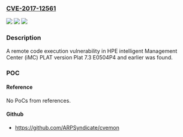### [CVE-2017-12561](https://cve.mitre.org/cgi-bin/cvename.cgi?name=CVE-2017-12561)
![](https://img.shields.io/static/v1?label=Product&message=intelligent%20Management%20Center%20(iMC)%20PLAT&color=blue)
![](https://img.shields.io/static/v1?label=Version&message=n%2Fa&color=blue)
![](https://img.shields.io/static/v1?label=Vulnerability&message=Remote%20Code%20Execution&color=brighgreen)

### Description

A remote code execution vulnerability in HPE intelligent Management Center (iMC) PLAT version Plat 7.3 E0504P4 and earlier was found.

### POC

#### Reference
No PoCs from references.

#### Github
- https://github.com/ARPSyndicate/cvemon

